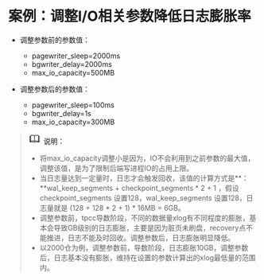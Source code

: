 # 案例：调整I/O相关参数降低日志膨胀率

-   调整参数前的参数值：
    -   pagewriter\_sleep=2000ms
    -   bgwriter\_delay=2000ms
    -   max\_io\_capacity=500MB

-   调整参数后的参数值：
    -   pagewriter\_sleep=100ms
    -   bgwriter\_delay=1s
    -   max\_io\_capacity=300MB


>![](public_sys-resources/icon-note.png) **说明：** 
>
>-   将max\_io\_capacity调整小是因为，IO不会利用到之前参数的最大值，调整该值，是为了限制后端写进程IO的占用上限。
>-   当日志量达到一定量时，日志才会触发回收，该值的计算方式是**：**wal\_keep\_segments + checkpoint\_segments \* 2  + 1 ，假设 checkpoint\_segments 设置128，wal\_keep\_segments 设置128，日志量就是 \(128 + 128 \* 2 + 1\) \* 16MB = 6GB。
>-   调整参数前，tpcc导数阶段，不同的数据量xlog有不同程度的膨胀，基本会导致GB级别的日志膨胀，主要是因为脏页未刷盘，recovery点不能推进，日志不能及时回收。调整参数后，日志膨胀明显降低。
>-   以2000仓为例，调整参数前，导数阶段，日志膨胀10GB，调整参数后，日志基本没有膨胀，维持在设置的参数计算出的xlog最低量的范围内。

